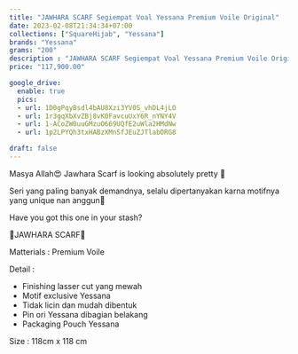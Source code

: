 ```yaml
---
title: "JAWHARA SCARF Segiempat Voal Yessana Premium Voile Original"
date: 2023-02-08T21:34:34+07:00
collections: ["SquareHijab", "Yessana"]
brands: "Yessana"
grams: "200"
description : "JAWHARA SCARF Segiempat Voal Yessana Premium Voile Original"
price: "117,900.00"

google_drive:
  enable: true
  pics:
  - url: 1D0gPqyBsdl4bAU8Xzi3YV0S_vhDL4jLO
  - url: 1r3gqXbXvZBj8vK0FavcuUxY6R_nYNY4V
  - url: 1-ACoZW0uuGMzuO669UQfE2uWla2HMdNw
  - url: 1p2LPYQh3txHABzXMnSfJEuZJTlabORG8

draft: false
---
```


Masya Allah😍 Jawhara Scarf is looking absolutely pretty 🤭

Seri yang paling banyak demandnya, selalu dipertanyakan karna motifnya yang unique nan anggun🥰

Have you got this one in your stash?

🤎JAWHARA SCARF🤎

Matterials :
Premium Voile

Detail :
- Finishing lasser cut yang mewah
- Motif exclusive Yessana 
- Tidak licin dan mudah dibentuk
- Pin ori Yessana dibagian belakang
- Packaging Pouch Yessana

Size :
118cm x 118 cm



